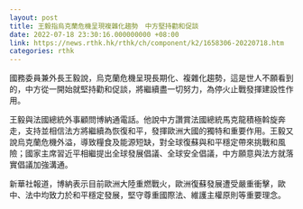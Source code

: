 ```yaml
---
layout: post
title: 王毅指烏克蘭危機呈現複雜化趨勢　中方堅持勸和促談
date: 2022-07-18 23:30:16.000000000 +08:00
link: https://news.rthk.hk/rthk/ch/component/k2/1658306-20220718.htm
categories: rthk
---
```


國務委員兼外長王毅說，烏克蘭危機呈現長期化、複雜化趨勢，這是世人不願看到的，中方從一開始就堅持勸和促談，將繼續盡一切努力，為停火止戰發揮建設性作用。

王毅與法國總統外事顧問博納通電話。他說中方讚賞法國總統馬克龍積極斡旋奔走，支持並相信法方將繼續為恢復和平，發揮歐洲大國的獨特和重要作用。王毅又說烏克蘭危機外溢，導致糧食及能源短缺，對全球復蘇與和平穩定帶來挑戰和風險；國家主席習近平相繼提出全球發展倡議、全球安全倡議，中方願意與法方就落實倡議加強溝通。

新華社報道，博納表示目前歐洲大陸重燃戰火，歐洲復蘇發展遭受嚴重衝擊，歐中、法中均致力於和平穩定發展，堅守尊重國際法、維護主權原則等重要理念。
